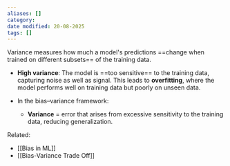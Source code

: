 ```yaml
---
aliases: []
category:
date modified: 20-08-2025
tags: []
---
```

Variance measures how much a model's predictions ==change when trained on different subsets== of the training data.

- **High variance**: The model is ==too sensitive== to the training data, capturing noise as well as signal. This leads to **overfitting**, where the model performs well on training data but poorly on unseen data.
    
- In the bias–variance framework:
    - **Variance** = error that arises from excessive sensitivity to the training data, reducing generalization.

Related:
- [[Bias in ML]]
- [[Bias-Variance Trade Off]]